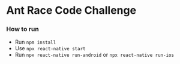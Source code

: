 # Ant Race Code Challenge

### How to run
- Run `npm install`
- Use `npx react-native start`
- Run `npx react-native run-android` or `npx react-native run-ios`